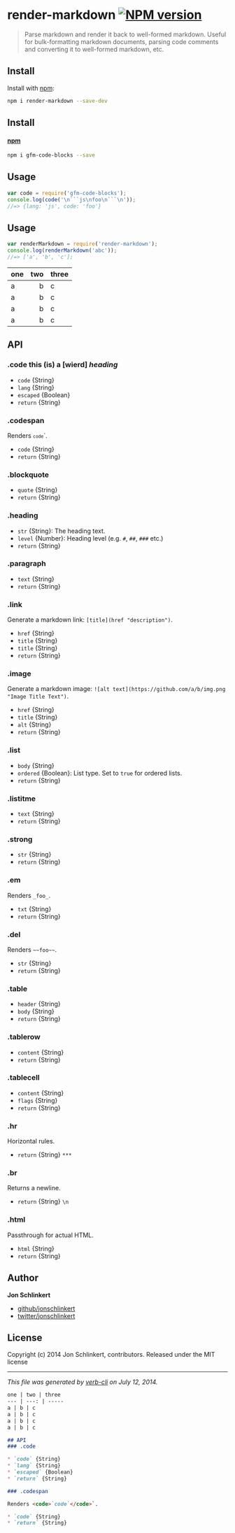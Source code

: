 # render-markdown [![NPM version](https://badge.fury.io/js/render-markdown.png)](http://badge.fury.io/js/render-markdown)

> Parse markdown and render it back to well-formed markdown. Useful for bulk-formatting markdown documents, parsing code comments and converting it to well-formed markdown, etc.

## Install
Install with [npm](npmjs.org):

```bash
npm i render-markdown --save-dev
```


## Install
#### [npm](npmjs.org)

```bash
npm i gfm-code-blocks --save
```

## Usage

```js
var code = require('gfm-code-blocks');
console.log(code('\n```js\nfoo\n```\n'));
//=> {lang: 'js', code: 'foo'}
```



## Usage

```js
var renderMarkdown = require('render-markdown');
console.log(renderMarkdown('abc'));
//=> ['a', 'b', 'c'];
```

one | two | three
--- | ---: | -----
a | b | c
a | b | c
a | b | c
a | b | c


## API
### .code this (is) a [wierd] _heading_

* `code` {String}
* `lang` {String}
* `escaped` {Boolean}
* `return` {String}


### .codespan

Renders <code>`code`</code>`.

* `code` {String}
* `return` {String}


### .blockquote

* `quote` {String}
* `return` {String}


### .heading

* `str` {String}: The heading text.
* `level` {Number}: Heading level (e.g. `#`, `##`, `###` etc.)
* `return` {String}


### .paragraph

* `text` {String}
* `return` {String}


### .link

Generate a markdown link: `[title](href "description")`.

* `href` {String}
* `title` {String}
* `title` {String}
* `return` {String}


### .image

Generate a markdown image: `![alt text](https://github.com/a/b/img.png "Image Title Text")`.

* `href` {String}
* `title` {String}
* `alt` {String}
* `return` {String}


### .list

* `body` {String}
* `ordered` {Boolean}: List type. Set to `true` for ordered lists.
* `return` {String}


### .listitme

* `text` {String}
* `return` {String}


### .strong

* `str` {String}
* `return` {String}


### .em

Renders `_foo_`.

* `txt` {String}
* `return` {String}


### .del

Renders `~~foo~~`.

* `str` {String}
* `return` {String}


### .table

* `header` {String}
* `body` {String}
* `return` {String}


### .tablerow

* `content` {String}
* `return` {String}


### .tablecell

* `content` {String}
* `flags` {String}
* `return` {String}


### .hr

Horizontal rules.

* `return` {String} `***`


### .br

Returns a newline.

* `return` {String} `\n`


### .html

Passthrough for actual HTML.

* `html` {String}
* `return` {String}

## Author

**Jon Schlinkert**

+ [github/jonschlinkert](https://github.com/jonschlinkert)
+ [twitter/jonschlinkert](http://twitter.com/jonschlinkert)

## License
Copyright (c) 2014 Jon Schlinkert, contributors.
Released under the MIT license

***

_This file was generated by [verb-cli](https://github.com/assemble/verb-cli) on July 12, 2014._



```md
one | two | three
--- | ---: | -----
a | b | c
a | b | c
a | b | c
a | b | c

## API
### .code

* `code` {String}
* `lang` {String}
* `escaped` {Boolean}
* `return` {String}

### .codespan

Renders <code>`code`</code>`.

* `code` {String}
* `return` {String}
```
